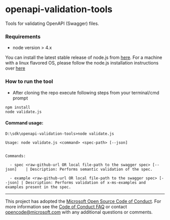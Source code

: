 # openapi-validation-tools
Tools for validating OpenAPI (Swagger) files.

### Requirements
- node version > 4.x

You can install the latest stable release of node.js from [here](https://nodejs.org/en/download/). For a machine with a linux flavored OS, please follow the node.js installation instructions over [here](https://nodejs.org/en/download/package-manager/)


### How to run the tool 
- After cloning the repo execute following steps from your terminal/cmd prompt

```
npm install
node validate.js
```

#### Command usage:
```
D:\sdk\openapi-validation-tools>node validate.js

Usage: node validate.js <command> <spec-path> [--json]


Commands:

  - spec <raw-github-url OR local file-path to the swagger spec> [--json]    | Description: Performs semantic validation of the spec.

  - example <raw-github-url OR local file-path to the swagger spec> [--json] | Description: Performs validation of x-ms-examples and examples present in the spec.
```
---
This project has adopted the [Microsoft Open Source Code of Conduct](https://opensource.microsoft.com/codeofconduct/). For more information see the [Code of Conduct FAQ](https://opensource.microsoft.com/codeofconduct/faq/) or contact [opencode@microsoft.com](mailto:opencode@microsoft.com) with any additional questions or comments.
